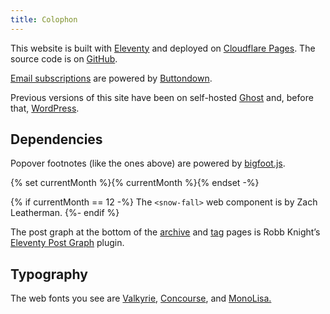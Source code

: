 ```yaml
---
title: Colophon
---
```

This website is built with [Eleventy](https://www.11ty.dev/) and deployed on [Cloudflare Pages](https://pages.cloudflare.com/). The source code is on [GitHub](https://github.com/slunsford/seanlunsford.com).

[Email subscriptions](/subscribe/) are powered by [Buttondown](https://buttondown.email/refer/seanlunsford).

Previous versions of this site have been on self-hosted [Ghost](https://ghost.org/) and, before that, [WordPress](https://wordpress.com/).

## Dependencies

Popover footnotes (like the ones above) are powered by [bigfoot.js](https://github.com/lemonmade/bigfoot).

{% set currentMonth %}{% currentMonth %}{% endset -%}

{% if currentMonth == 12 -%} The `<snow-fall>` web component is by Zach Leatherman. {%- endif %}

The post graph at the bottom of the [archive](/archive/) and [tag](/tag/technology/) pages is Robb Knight’s [Eleventy Post Graph](https://postgraph.rknight.me/) plugin.

## Typography

The web fonts you see are [Valkyrie](https://mbtype.com/fonts/valkyrie), [Concourse](https://mbtype.com/fonts/concourse), and [MonoLisa.](https://www.monolisa.dev/)